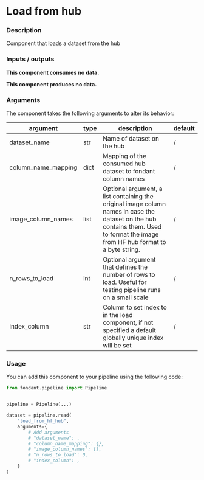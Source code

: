 # Load from hub

### Description
Component that loads a dataset from the hub

### Inputs / outputs

**This component consumes no data.**

**This component produces no data.**

### Arguments

The component takes the following arguments to alter its behavior:

| argument | type | description | default |
| -------- | ---- | ----------- | ------- |
| dataset_name | str | Name of dataset on the hub | / |
| column_name_mapping | dict | Mapping of the consumed hub dataset to fondant column names | / |
| image_column_names | list | Optional argument, a list containing the original image column names in case the dataset on the hub contains them. Used to format the image from HF hub format to a byte string. | / |
| n_rows_to_load | int | Optional argument that defines the number of rows to load. Useful for testing pipeline runs on a small scale | / |
| index_column | str | Column to set index to in the load component, if not specified a default globally unique index will be set | / |

### Usage

You can add this component to your pipeline using the following code:

```python
from fondant.pipeline import Pipeline


pipeline = Pipeline(...)

dataset = pipeline.read(
    "load_from_hf_hub",
    arguments={
        # Add arguments
        # "dataset_name": ,
        # "column_name_mapping": {},
        # "image_column_names": [],
        # "n_rows_to_load": 0,
        # "index_column": ,
    }
)
```

